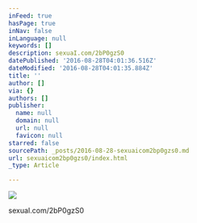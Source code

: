 ```yaml
---
inFeed: true
hasPage: true
inNav: false
inLanguage: null
keywords: []
description: sexuaI.com/2bP0gzS0
datePublished: '2016-08-28T04:01:36.516Z'
dateModified: '2016-08-28T04:01:35.884Z'
title: ''
author: []
via: {}
authors: []
publisher:
  name: null
  domain: null
  url: null
  favicon: null
starred: false
sourcePath: _posts/2016-08-28-sexuaicom2bp0gzs0.md
url: sexuaicom2bp0gzs0/index.html
_type: Article

---
```

![](https://the-grid-user-content.s3-us-west-2.amazonaws.com/76178c84-b5ae-4fdc-8058-325527cce3dc.jpg)

sexuaI.com/2bP0gzS0